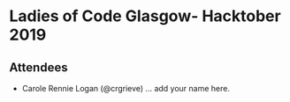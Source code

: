 # Ladies of Code Glasgow- Hacktober 2019 

## Attendees

* Carole Rennie Logan (@crgrieve)
... add your name here.
